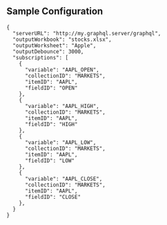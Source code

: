 
## Sample Configuration

    {
      "serverURL": "http://my.graphql.server/graphql",
      "outputWorkbook": "stocks.xlsx",
      "outputWorksheet": "Apple",
      "outputDebounce": 3000,
      "subscriptions": [
        {
          "variable": "AAPL_OPEN",
          "collectionID": "MARKETS",
          "itemID": "AAPL",
          "fieldID": "OPEN"
        },
        {
          "variable": "AAPL_HIGH",
          "collectionID": "MARKETS",
          "itemID": "AAPL",
          "fieldID": "HIGH"
        },
        {
          "variable": "AAPL_LOW",
          "collectionID": "MARKETS",
          "itemID": "AAPL",
          "fieldID": "LOW"
        },
        {
          "variable": "AAPL_CLOSE",
          "collectionID": "MARKETS",
          "itemID": "AAPL",
          "fieldID": "CLOSE"
        },
      }
    }